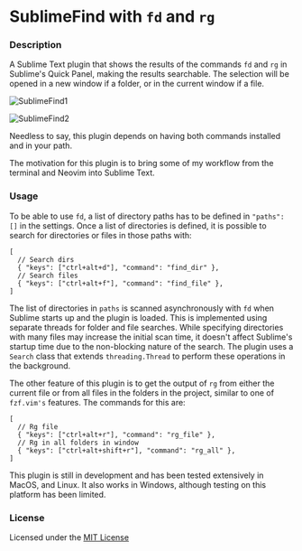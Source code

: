 # SublimeFind with `fd` and `rg`

### Description

A Sublime Text plugin that shows the results of the commands `fd` and `rg` in Sublime's Quick Panel, making the results searchable. The selection will be opened in a new window if a folder, or in the current window if a file. 

![SublimeFind1](https://user-images.githubusercontent.com/20104703/131145472-25ad1c0c-ed9e-468d-b9fb-ae1b10c3963a.gif)

![SublimeFind2](https://user-images.githubusercontent.com/20104703/131145029-ceae1432-c0f1-4409-b560-8ab0f362605d.gif)

Needless to say, this plugin depends on having both commands installed and in your path.

The motivation for this plugin is to bring some of my workflow from the terminal and Neovim into Sublime Text.

### Usage

To be able to use `fd`, a list of directory paths has to be defined in `"paths": []` in the settings. Once a list of directories is defined, it is possible to search for directories or files in those paths with:

```
[
  // Search dirs
  { "keys": ["ctrl+alt+d"], "command": "find_dir" },
  // Search files
  { "keys": ["ctrl+alt+f"], "command": "find_file" },
]
``` 

The list of directories in `paths` is scanned asynchronously with `fd` when Sublime starts up and the plugin is loaded. This is implemented using separate threads for folder and file searches. While specifying directories with many files may increase the initial scan time, it doesn't affect Sublime's startup time due to the non-blocking nature of the search. The plugin uses a `Search` class that extends `threading.Thread` to perform these operations in the background.

The other feature of this plugin is to get the output of `rg` from either the current file or from all files in the folders in the project, similar to one of `fzf.vim's` features. The commands for this are:

```
[
  // Rg file
  { "keys": ["ctrl+alt+r"], "command": "rg_file" },
  // Rg in all folders in window
  { "keys": ["ctrl+alt+shift+r"], "command": "rg_all" },
]
``` 

This plugin is still in development and has been tested extensively in MacOS, and Linux. It also works in Windows, although testing on this platform has been limited.

### License

Licensed under the [MIT License](http://www.opensource.org/licenses/mit-license.php)
